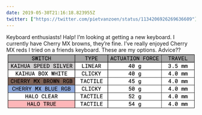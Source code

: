 ```yaml
---
date: 2019-05-30T21:16:18.823955Z
twitter: ["https://twitter.com/pietvanzoen/status/1134206926269636609"]
---
```

Keyboard enthusiasts! Halp! I’m looking at getting a new keyboard. I currently have Cherry MX browns, they’re fine. I’ve really enjoyed Cherry MX reds I tried on a friends keyboard. These are my options. Advice?? ![](/media/0545B929-2F31-4149-B780-1BE207D1D5EB.jpeg)
